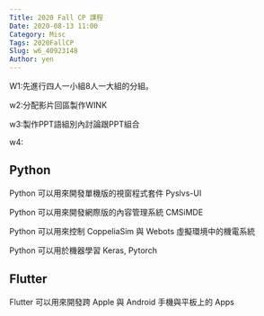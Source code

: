 ```yaml
---
Title: 2020 Fall CP 課程
Date: 2020-08-13 11:00
Category: Misc
Tags: 2020FallCP
Slug: w6_40923148
Author: yen
---
```



W1:先進行四人一小組8人一大組的分組。

w2:分配影片回區製作WINK

w3:製作PPT語組別內討論跟PPT組合

w4:

<!-- PELICAN_END_SUMMARY -->

Python
----
Python 可以用來開發單機版的視窗程式套件 Pyslvs-UI

Python 可以用來開發網際版的內容管理系統 CMSiMDE

Python 可以用來控制 CoppeliaSim 與 Webots 虛擬環境中的機電系統

Python 可以用於機器學習 Keras, Pytorch


Flutter
----

Flutter 可以用來開發跨 Apple 與 Android 手機與平板上的 Apps

